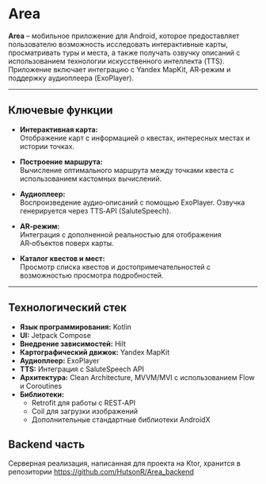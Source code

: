 # Area

**Area** – мобильное приложение для Android, которое предоставляет пользователю возможность исследовать интерактивные карты, просматривать туры и места, а также получать озвучку описаний с использованием технологии искусственного интеллекта (TTS). Приложение включает интеграцию с Yandex MapKit, AR‑режим и поддержку аудиоплеера (ExoPlayer).

---

## Ключевые функции

- **Интерактивная карта:**  
  Отображение карт с информацией о квестах, интересных местах и истории точках.

- **Построение маршрута:**  
  Вычисление оптимального маршрута между точками квеста с использованием кастомных вычислений.

- **Аудиоплеер:**  
  Воспроизведение аудио‑описаний с помощью ExoPlayer. Озвучка генерируется через TTS‑API (SaluteSpeech).

- **AR‑режим:**  
  Интеграция с дополненной реальностью для отображения AR‑объектов поверх карты.

- **Каталог квестов и мест:**  
  Просмотр списка квестов и достопримечательностей с возможностью просмотра подробностей.

---

## Технологический стек

- **Язык программирования:** Kotlin  
- **UI:** Jetpack Compose  
- **Внедрение зависимостей:** Hilt  
- **Картографический движок:** Yandex MapKit  
- **Аудиоплеер:** ExoPlayer  
- **TTS:** Интеграция с SaluteSpeech API  
- **Архитектура:** Clean Architecture, MVVM/MVI с использованием Flow и Coroutines  
- **Библиотеки:**
  - Retrofit для работы с REST‑API
  - Coil для загрузки изображений
  - Дополнительные стандартные библиотеки AndroidX
 
## Backend часть
Серверная реализация, написанная для проекта на Ktor, хранится в репозитории https://github.com/HutsonR/Area_backend
